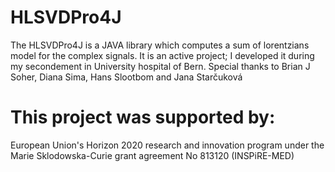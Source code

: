 # HLSVDPro4J
The HLSVDPro4J is a JAVA library which computes a sum of lorentzians model for the complex signals. 
It is an active project; I developed it during my secondement in University hospital of Bern.
Special thanks to Brian J Soher, Diana Sima, Hans Slootbom and Jana Starčuková 

# This project was supported by:

European Union's Horizon 2020 research and innovation program under the Marie Sklodowska-Curie grant agreement No 813120 (INSPiRE-MED)
